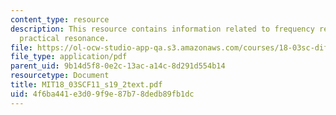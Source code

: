 ```yaml
---
content_type: resource
description: This resource contains information related to frequency response and
  practical resonance.
file: https://ol-ocw-studio-app-qa.s3.amazonaws.com/courses/18-03sc-differential-equations-fall-2011/4f6ba441e3d09f9e87b78dedb89fb1dc_MIT18_03SCF11_s19_2text.pdf
file_type: application/pdf
parent_uid: 9b14d5f8-0e2c-13ac-a14c-8d291d554b14
resourcetype: Document
title: MIT18_03SCF11_s19_2text.pdf
uid: 4f6ba441-e3d0-9f9e-87b7-8dedb89fb1dc
---
```

